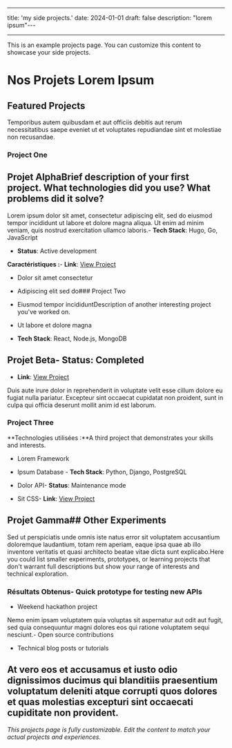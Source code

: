 ------

title: 'my side projects.'
date: 2024-01-01
draft: false
description: "lorem ipsum"---

---

This is an example projects page. You can customize this content to showcase your side projects.

# Nos Projets Lorem Ipsum

## Featured Projects

Temporibus autem quibusdam et aut officiis debitis aut rerum necessitatibus saepe eveniet ut et voluptates repudiandae sint et molestiae non recusandae.

### Project One

## Projet AlphaBrief description of your first project. What technologies did you use? What problems did it solve?



Lorem ipsum dolor sit amet, consectetur adipiscing elit, sed do eiusmod tempor incididunt ut labore et dolore magna aliqua. Ut enim ad minim veniam, quis nostrud exercitation ullamco laboris.- **Tech Stack**: Hugo, Go, JavaScript

- **Status**: Active development

**Caractéristiques :**- **Link**: [View Project](#)

- Dolor sit amet consectetur

- Adipiscing elit sed do### Project Two

- Eiusmod tempor incididuntDescription of another interesting project you've worked on.

- Ut labore et dolore magna

- **Tech Stack**: React, Node.js, MongoDB

## Projet Beta- **Status**: Completed

- **Link**: [View Project](#)

Duis aute irure dolor in reprehenderit in voluptate velit esse cillum dolore eu fugiat nulla pariatur. Excepteur sint occaecat cupidatat non proident, sunt in culpa qui officia deserunt mollit anim id est laborum.

### Project Three

**Technologies utilisées :**A third project that demonstrates your skills and interests.

- Lorem Framework

- Ipsum Database  - **Tech Stack**: Python, Django, PostgreSQL

- Dolor API- **Status**: Maintenance mode

- Sit CSS- **Link**: [View Project](#)



## Projet Gamma## Other Experiments



Sed ut perspiciatis unde omnis iste natus error sit voluptatem accusantium doloremque laudantium, totam rem aperiam, eaque ipsa quae ab illo inventore veritatis et quasi architecto beatae vitae dicta sunt explicabo.Here you could list smaller experiments, prototypes, or learning projects that don't warrant full descriptions but show your range of interests and technical exploration.



### Résultats Obtenus- Quick prototype for testing new APIs

- Weekend hackathon project

Nemo enim ipsam voluptatem quia voluptas sit aspernatur aut odit aut fugit, sed quia consequuntur magni dolores eos qui ratione voluptatem sequi nesciunt.- Open source contributions

- Technical blog posts or tutorials

At vero eos et accusamus et iusto odio dignissimos ducimus qui blanditiis praesentium voluptatum deleniti atque corrupti quos dolores et quas molestias excepturi sint occaecati cupiditate non provident.
---

*This projects page is fully customizable. Edit the content to match your actual projects and experiences.*